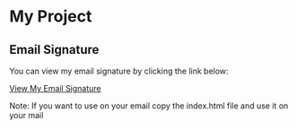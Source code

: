 # My Project

## Email Signature

You can view my email signature by clicking the link below:

[View My Email Signature](https://tanvirabsar.github.io/Email-signature/)

Note: If you want to use on your email copy the index.html file and use it on your mail
